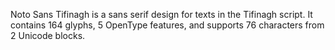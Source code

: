 Noto Sans Tifinagh is a sans serif design for texts in the Tifinagh script. It contains 164 glyphs, 5 OpenType features, and supports 76 characters from 2 Unicode blocks.
